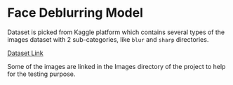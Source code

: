 # Face Deblurring Model 

Dataset is picked from Kaggle platform which contains several types of the images dataset with 2 sub-categories, like `blur` and `sharp` directories.

[Dataset Link](https://www.kaggle.com/datasets/jishnuparayilshibu/a-curated-list-of-image-deblurring-datasets)

Some of the images are linked in the Images directory of the project to help for the testing purpose.

